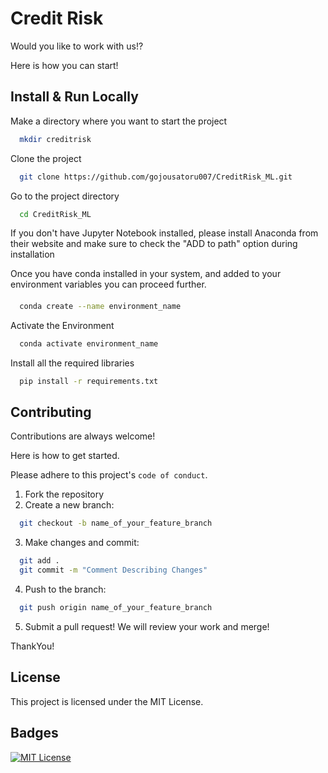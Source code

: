 
# Credit Risk

Would you like to work with us!?

Here is how you can start!




## Install & Run Locally

Make a directory where you want to start the project
```bash
  mkdir creditrisk
```

Clone the project

```bash
  git clone https://github.com/gojousatoru007/CreditRisk_ML.git
```

Go to the project directory

```bash
  cd CreditRisk_ML
```

If you don't have Jupyter Notebook installed, please install Anaconda from their website and make sure to check the "ADD to path" option during installation

Once you have conda installed in your system, and added to your environment variables you can proceed further.

####
```bash
  conda create --name environment_name
```

Activate the Environment 

```bash
  conda activate environment_name
```

Install all the required libraries
```bash
  pip install -r requirements.txt
```




## Contributing

Contributions are always welcome!

Here is how to get started.

Please adhere to this project's `code of conduct`.

1. Fork the repository
2. Create a new branch:
```bash
  git checkout -b name_of_your_feature_branch
```
3. Make changes and commit:
```bash
  git add .
  git commit -m "Comment Describing Changes"
```
4. Push to the branch:
```bash
  git push origin name_of_your_feature_branch
```
5. Submit a pull request! We will review your work and merge!

ThankYou!

## License
This project is licensed under the MIT License.

## Badges

[![MIT License](https://img.shields.io/badge/License-MIT-green.svg)](https://choosealicense.com/licenses/mit/)


